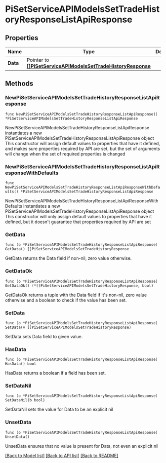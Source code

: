 # PiSetServiceAPIModelsSetTradeHistoryResponseListApiResponse

## Properties

Name | Type | Description | Notes
------------ | ------------- | ------------- | -------------
**Data** | Pointer to [**[]PiSetServiceAPIModelsSetTradeHistoryResponse**](PiSetServiceAPIModelsSetTradeHistoryResponse.md) |  | [optional] 

## Methods

### NewPiSetServiceAPIModelsSetTradeHistoryResponseListApiResponse

`func NewPiSetServiceAPIModelsSetTradeHistoryResponseListApiResponse() *PiSetServiceAPIModelsSetTradeHistoryResponseListApiResponse`

NewPiSetServiceAPIModelsSetTradeHistoryResponseListApiResponse instantiates a new PiSetServiceAPIModelsSetTradeHistoryResponseListApiResponse object
This constructor will assign default values to properties that have it defined,
and makes sure properties required by API are set, but the set of arguments
will change when the set of required properties is changed

### NewPiSetServiceAPIModelsSetTradeHistoryResponseListApiResponseWithDefaults

`func NewPiSetServiceAPIModelsSetTradeHistoryResponseListApiResponseWithDefaults() *PiSetServiceAPIModelsSetTradeHistoryResponseListApiResponse`

NewPiSetServiceAPIModelsSetTradeHistoryResponseListApiResponseWithDefaults instantiates a new PiSetServiceAPIModelsSetTradeHistoryResponseListApiResponse object
This constructor will only assign default values to properties that have it defined,
but it doesn't guarantee that properties required by API are set

### GetData

`func (o *PiSetServiceAPIModelsSetTradeHistoryResponseListApiResponse) GetData() []PiSetServiceAPIModelsSetTradeHistoryResponse`

GetData returns the Data field if non-nil, zero value otherwise.

### GetDataOk

`func (o *PiSetServiceAPIModelsSetTradeHistoryResponseListApiResponse) GetDataOk() (*[]PiSetServiceAPIModelsSetTradeHistoryResponse, bool)`

GetDataOk returns a tuple with the Data field if it's non-nil, zero value otherwise
and a boolean to check if the value has been set.

### SetData

`func (o *PiSetServiceAPIModelsSetTradeHistoryResponseListApiResponse) SetData(v []PiSetServiceAPIModelsSetTradeHistoryResponse)`

SetData sets Data field to given value.

### HasData

`func (o *PiSetServiceAPIModelsSetTradeHistoryResponseListApiResponse) HasData() bool`

HasData returns a boolean if a field has been set.

### SetDataNil

`func (o *PiSetServiceAPIModelsSetTradeHistoryResponseListApiResponse) SetDataNil(b bool)`

 SetDataNil sets the value for Data to be an explicit nil

### UnsetData
`func (o *PiSetServiceAPIModelsSetTradeHistoryResponseListApiResponse) UnsetData()`

UnsetData ensures that no value is present for Data, not even an explicit nil

[[Back to Model list]](../README.md#documentation-for-models) [[Back to API list]](../README.md#documentation-for-api-endpoints) [[Back to README]](../README.md)



